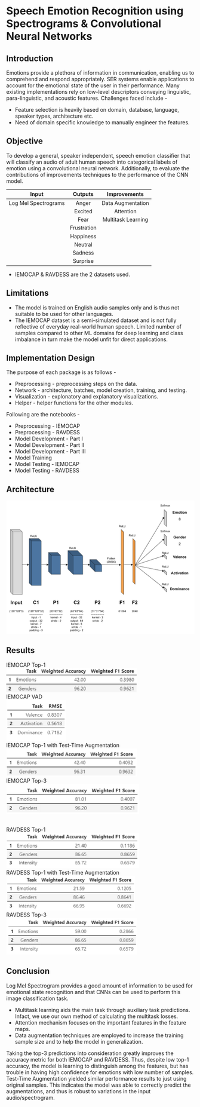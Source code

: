 # Speech Emotion Recognition using Spectrograms & Convolutional Neural Networks

## Introduction
Emotions provide a plethora of information in communication, enabling us to comprehend and respond appropriately. SER systems enable applications to account for the emotional state of the user in their performance. Many existing implementations rely on low-level descriptors conveying linguistic, para-linguistic, and acoustic features. Challenges faced include -
- Feature selection is heavily based on domain, database, language, speaker types, architecture etc.
- Need of domain specific knowledge to manually engineer the features.


## Objective
To develop a general, speaker independent, speech emotion classifier that will classify an audio of adult human speech into categorical labels of emotion using a convolutional neural network. Additionally, to evaluate the contributions of improvements techniques to the performance of the CNN model.

| Input | Outputs | Improvements |
| :-: | :-: | :-: |
| Log Mel Spectrograms | Anger | Data Augmentation |
|| Excited | Attention |
|| Fear | Multitask Learning |
|| Frustration ||
|| Happiness ||
|| Neutral ||
|| Sadness ||
|| Surprise ||

- IEMOCAP & RAVDESS are the 2 datasets used.

## Limitations
- The model is trained on English audio samples only and is thus not suitable to be used for other languages.
- The IEMOCAP dataset is a semi-simulated dataset and is not fully reflective of everyday real-world human speech. Limited number of samples compared to other ML domains for deep learning and class imbalance in turn make the model unfit for direct applications.

## Implementation Design

The purpose of each package is as follows -
- Preprocessing - preprocessing steps on the data.
- Network - architecture, batches, model creation, training, and testing.
- Visualization - explonatory and explanatory visualizations.
- Helper - helper functions for the other modules.

Following are the notebooks -
- Preprocessing - IEMOCAP
- Preprocessing - RAVDESS
- Model Development - Part I
- Model Development - Part II
- Model Development - Part III
- Model Training
- Model Testing - IEMOCAP
- Model Testing - RAVDESS

## Architecture
![Architecture](https://github.com/MohammadUmarAsif/speech-emotion-recognition/blob/main/images/arch.jpg?raw=true)

## Results
IEMOCAP Top-1<br>
<img src = 'https://github.com/MohammadUmarAsif/speech-emotion-recognition/blob/main/images/iemocap_top1.jpg?raw=true' alt = 'IEMOCAP Top-1' width="350" height="65">
<br>IEMOCAP VAD<br>
<img src = 'https://github.com/MohammadUmarAsif/speech-emotion-recognition/blob/main/images/iemocap_vad.jpg?raw=true' alt = 'IEMOCAP VAD' width="160" height="110">
<br>IEMOCAP Top-1 with Test-Time Augmentation<br>
<img src = 'https://github.com/MohammadUmarAsif/speech-emotion-recognition/blob/main/images/iemocap_tta.jpg?raw=true' alt = 'IEMOCAP Top-1 with TTA' width="350" height="75">
<br>IEMOCAP Top-3<br>
<img src = 'https://github.com/MohammadUmarAsif/speech-emotion-recognition/blob/main/images/iemocap_top3.jpg?raw=true' alt = 'IEMOCAP Top-3' width="355" height="80">

<br>RAVDESS Top-1<br>
<img src = 'https://github.com/MohammadUmarAsif/speech-emotion-recognition/blob/main/images/ravdess_top1.jpg?raw=true' alt = 'RAVDESS Top-1' width="355" height="95">
<br>RAVDESS Top-1 with Test-Time Augmentation<br>
<img src = 'https://github.com/MohammadUmarAsif/speech-emotion-recognition/blob/main/images/ravdess_tta.jpg?raw=true' alt = 'RAVDESS Top-1 with Test-Time Augmentation' width="345" height="93">
<br>RAVDESS Top-3<br>
<img src = 'https://github.com/MohammadUmarAsif/speech-emotion-recognition/blob/main/images/ravdess_top3.jpg?raw=true' alt = 'RAVDESS Top-3' width="350" height="98">


## Conclusion
Log Mel Spectrogram provides a good amount of information to be used for emotional state recognition and that CNNs can be used to perform this image classification task. 
- Multitask learning aids the main task through auxiliary task predictions. Infact, we use our own method of calculating the multitask losses. 
- Attention mechanism focuses on the important features in the feature maps. 
- Data augmentation techniques are employed to increase the training sample size and to help the model in generalization.

Taking the top-3 predictions into consideration greatly improves the accuracy metric for both IEMOCAP and RAVDESS. Thus, despite low top-1 accuracy, the model is learning to distinguish among the features, but has trouble in having high confidence for emotions with low number of samples. Test-Time Augmentation yielded similar performance results to just using original samples. This indicates the model was able to correctly predict the augmentations, and thus is robust to variations in the input audio/spectrogram.